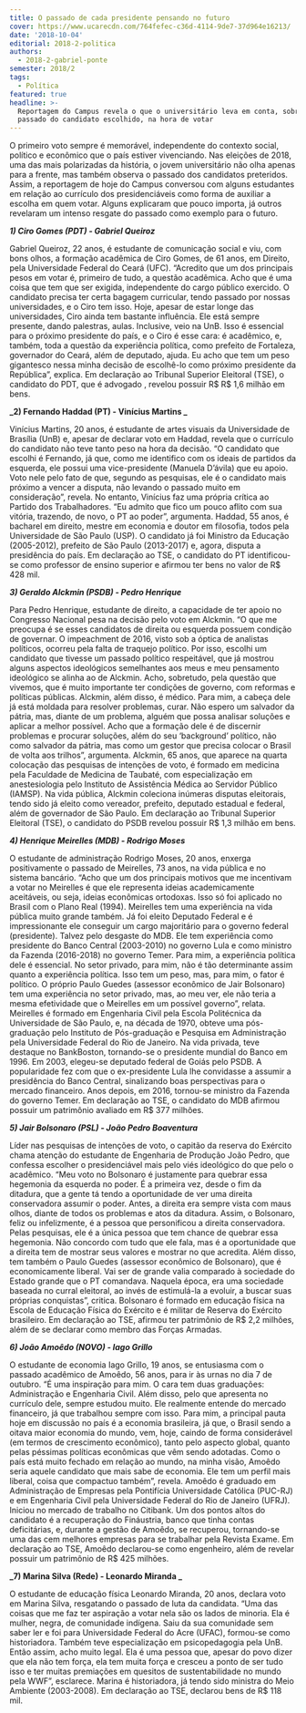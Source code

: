 ```yaml
---
title: O passado de cada presidente pensando no futuro
cover: https://www.ucarecdn.com/764fefec-c36d-4114-9de7-37d964e16213/
date: '2018-10-04'
editorial: 2018-2-politica
authors:
  - 2018-2-gabriel-ponte
semester: 2018/2
tags:
  - Política
featured: true
headline: >-
  Reportagem do Campus revela o que o universitário leva em conta, sobre o
  passado do candidato escolhido, na hora de votar
---
```

O primeiro voto sempre é memorável, independente do contexto social, político e econômico que o país estiver vivenciando. Nas eleições de 2018, uma das mais polarizadas da história, o jovem universitário não olha apenas para a frente, mas também observa o passado dos candidatos preteridos. Assim, a reportagem de hoje do Campus conversou com alguns estudantes em relação ao currículo dos presidenciáveis como forma de auxiliar a escolha em quem votar. Alguns explicaram que pouco importa, já outros revelaram um intenso resgate do passado como exemplo para o futuro.

**_1) Ciro Gomes (PDT) - Gabriel Queiroz_**

Gabriel Queiroz, 22 anos, é estudante de comunicação social e viu, com bons olhos, a formação acadêmica de Ciro Gomes, de 61 anos, em Direito, pela Universidade Federal do Ceará (UFC). “Acredito que um dos principais pesos em votar é, primeiro de tudo, a questão acadêmica. Acho que é uma coisa que tem que ser exigida, independente do cargo público exercido. O candidato precisa ter certa bagagem curricular, tendo passado por nossas universidades, e o Ciro tem isso. Hoje, apesar de estar longe das universidades, Ciro ainda tem bastante influência. Ele está sempre presente, dando palestras, aulas. Inclusive, veio na UnB. Isso é essencial para o próximo presidente do país, e o Ciro é esse cara: é acadêmico, e, também, toda a questão da experiência política, como prefeito de Fortaleza, governador do Ceará, além de deputado, ajuda. Eu acho que tem um peso gigantesco nessa minha decisão de escolhê-lo como próximo presidente da República”, explica. Em declaração ao Tribunal Superior Eleitoral (TSE), o candidato do PDT, que é advogado , revelou possuir R$ R$ 1,6 milhão em bens.

**_2) Fernando Haddad (PT) - Vinícius Martins _**

Vinícius Martins, 20 anos, é estudante de artes visuais da Universidade de Brasília (UnB) e, apesar de declarar voto em Haddad, revela que o currículo do candidato não teve tanto peso na hora da decisão. “O candidato que escolhi é Fernando, já que, como me identifico com os ideais de partidos da esquerda, ele possui uma vice-presidente (Manuela D’ávila) que eu apoio. Voto nele pelo fato de que, segundo as pesquisas, ele é o candidato mais próximo a vencer a disputa, não levando o passado muito em consideração”, revela. No entanto, Vinícius faz uma própria crítica ao Partido dos Trabalhadores. “Eu admito que fico um pouco aflito com sua vitória, trazendo, de novo, o PT ao poder”, argumenta. Haddad, 55 anos, é bacharel em direito, mestre em economia e doutor em filosofia, todos pela Universidade de São Paulo (USP). O candidato já foi Ministro da Educação (2005-2012), prefeito de São Paulo (2013-2017) e, agora, disputa a presidência do país. Em declaração ao TSE, o candidato do PT identificou-se como professor de ensino superior e afirmou ter bens no valor de R$ 428 mil.

**_3) Geraldo Alckmin (PSDB) - Pedro Henrique_**

Para Pedro Henrique, estudante de direito, a capacidade de ter apoio no Congresso Nacional pesa na decisão pelo voto em Alckmin. “O que me preocupa é se esses candidatos de direita ou esquerda possuem condição de governar. O impeachment de 2016, visto sob a óptica de analistas políticos, ocorreu pela falta de traquejo político. Por isso, escolhi um candidato que tivesse um passado político respeitável, que já mostrou alguns aspectos ideológicos semelhantes aos meus e meu pensamento ideológico se alinha ao de Alckmin. Acho, sobretudo, pela questão que vivemos, que é muito importante ter condições de governo, com reformas e políticas públicas. Alckmin, além disso, é médico. Para mim, a cabeça dele já está moldada para resolver problemas, curar. Não espero um salvador da pátria, mas, diante de um problema, alguém que possa analisar soluções e aplicar a melhor possível. Acho que a formação dele é de discernir problemas e procurar soluções, além do seu ‘background’ político, não como salvador da pátria, mas como um gestor que precisa colocar o Brasil de volta aos trilhos”, argumenta. Alckmin, 65 anos, que aparece na quarta colocação das pesquisas de intenções de voto, é formado em medicina pela Faculdade de Medicina de Taubaté, com especialização em anestesiologia pelo Instituto de Assistência Médica ao Servidor Público (IAMSP). Na vida pública, Alckmin coleciona inúmeras disputas eleitorais, tendo sido já eleito como vereador, prefeito, deputado estadual e federal, além de governador de São Paulo. Em declaração ao Tribunal Superior Eleitoral (TSE), o candidato do PSDB revelou possuir R$ 1,3 milhão em bens.

**_4) Henrique Meirelles (MDB) - Rodrigo Moses_**

O estudante de administração Rodrigo Moses, 20 anos, enxerga positivamente o passado de Meirelles, 73 anos, na vida pública e no sistema bancário. “Acho que um dos principais motivos que me incentivam a votar no Meirelles é que ele representa ideias academicamente aceitáveis, ou seja, ideias econômicas ortodoxas. Isso só foi aplicado no Brasil com o Plano Real (1994). Meirelles tem uma experiência na vida pública muito grande também. Já foi eleito Deputado Federal e é impressionante ele conseguir um cargo majoritário para o governo federal (presidente). Talvez pelo desgaste do MDB. Ele tem experiência como presidente do Banco Central (2003-2010) no governo Lula e como ministro da Fazenda (2016-2018) no governo Temer. Para mim, a experiência política dele é essencial. No setor privado, para mim, não é tão determinante assim quanto a experiência política. Isso tem um peso, mas, para mim, o fator é político. O próprio Paulo Guedes (assessor econômico de Jair Bolsonaro) tem uma experiência no setor privado, mas, ao meu ver, ele não teria a mesma efetividade que o Meirelles em um possível governo”, relata. Meirelles é formado em Engenharia Civil pela Escola Politécnica da Universidade de São Paulo, e, na década de 1970, obteve uma pós-graduação pelo Instituto de Pós-graduação e Pesquisa em Administração pela Universidade Federal do Rio de Janeiro. Na vida privada, teve destaque no BankBoston, tornando-se o presidente mundial do Banco em 1996. Em 2003, elegeu-se deputado federal de Goiás pelo PSDB. A popularidade fez com que o ex-presidente Lula lhe convidasse a assumir a presidência do Banco Central, sinalizando boas perspectivas para o mercado financeiro. Anos depois, em 2016, tornou-se ministro da Fazenda do governo Temer. Em declaração ao TSE, o candidato do MDB afirmou possuir um patrimônio avaliado em R$ 377 milhões.

**_5) Jair Bolsonaro (PSL) - João Pedro Boaventura_**

Líder nas pesquisas de intenções de voto, o capitão da reserva do Exército chama atenção do estudante de Engenharia de Produção João Pedro, que confessa escolher o presidenciável mais pelo viés ideológico do que pelo o acadêmico. “Meu voto no Bolsonaro é justamente para quebrar essa hegemonia da esquerda no poder. É a primeira vez, desde o fim da ditadura, que a gente tá tendo a oportunidade de ver uma direita conservadora assumir o poder. Antes, a direita era sempre vista com maus olhos, diante de todos os problemas e atos da ditadura. Assim, o Bolsonaro, feliz ou infelizmente, é a pessoa que personificou a direita conservadora. Pelas pesquisas, ele é a única pessoa que tem chance de quebrar essa hegemonia. Não concordo com tudo que ele fala, mas é a oportunidade que a direita tem de mostrar seus valores e mostrar no que acredita. Além disso, tem também o Paulo Guedes (assessor econômico de Bolsonaro), que é economicamente liberal. Vai ser de grande valia comparado à sociedade do Estado grande que o PT comandava. Naquela época, era uma sociedade baseada no curral eleitoral, ao invés de estimulá-la a evoluir, a buscar suas próprias conquistas”, critica. Bolsonaro é formado em educação física na Escola de Educação Física do Exército e é militar de Reserva do Exército brasileiro. Em declaração ao TSE, afirmou ter patrimônio de R$ 2,2 milhões, além de se declarar como membro das Forças Armadas.

**_6) João Amoêdo (NOVO) - Iago Grillo_**

O estudante de economia Iago Grillo, 19 anos, se entusiasma com o passado acadêmico de Amoêdo, 56 anos, para ir às urnas no dia 7 de outubro. “É uma inspiração para mim. O cara tem duas graduações: Administração e Engenharia Civil. Além disso, pelo que apresenta no currículo dele, sempre estudou muito. Ele realmente entende do mercado financeiro, já que trabalhou sempre com isso. Para mim, a principal pauta hoje em discussão no país é a economia brasileira, já que, o Brasil sendo a oitava maior economia do mundo, vem, hoje, caindo de forma considerável (em termos de crescimento econômico), tanto pelo aspecto global, quanto pelas péssimas políticas econômicas que vêm sendo adotadas. Como o país está muito fechado em relação ao mundo, na minha visão, Amoêdo seria aquele candidato que mais sabe de economia. Ele tem um perfil mais liberal, coisa que compactuo também”, revela. Amoêdo é graduado em Administração de Empresas pela Pontifícia Universidade Católica (PUC-RJ) e em Engenharia Civil pela Universidade Federal do Rio de Janeiro (UFRJ). Iniciou no mercado de trabalho no Citibank. Um dos pontos altos do candidato é a recuperação do Fináustria, banco que tinha contas deficitárias, e, durante a gestão de Amoêdo, se recuperou, tornando-se uma das cem melhores empresas para se trabalhar pela Revista Exame. Em declaração ao TSE, Amoêdo declarou-se como engenheiro, além de revelar possuir um patrimônio de R$ 425 milhões.

**_7) Marina Silva (Rede) - Leonardo Miranda _**

O estudante de educação física Leonardo Miranda, 20 anos, declara voto em Marina Silva, resgatando o passado de luta da candidata. “Uma das coisas que me faz ter aspiração a votar nela são os lados de minoria. Ela é mulher, negra, de comunidade indígena. Saiu da sua comunidade sem saber ler e foi para Universidade Federal do Acre (UFAC), formou-se como historiadora. Também teve especialização em psicopedagogia pela UnB. Então assim, acho muito legal. Ela é uma pessoa que, apesar do povo dizer que ela não tem força, ela tem muita força e cresceu a ponto de ser tudo isso e ter muitas premiações em quesitos de sustentabilidade no mundo pela WWF”, esclarece. Marina é historiadora, já tendo sido ministra do Meio Ambiente (2003-2008). Em declaração ao TSE, declarou bens de R$ 118 mil.
